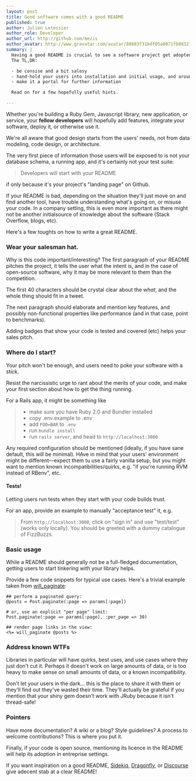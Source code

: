 ```yaml
---
layout: post
title: Good software comes with a good README
published: true
author: Julien Letessier
author_role: Developer
author_url: http://github.com/mezis
author_avatar: http://www.gravatar.com/avatar/88683f31bdf05a8071fb08327b3919cb
summary: |
  Having a good README is crucial to see a software project get adopted and well used.
  The TL,DR:

  - be consise and a bit salesy
  - hand-hold your users into installation and initial usage, and around traps
  - make it a portal for further information

  Read on for a few hopefully useful hints.

---
```



Whether you're building a Ruby Gem, Javascript library, new application, or
service, your
**fellow developers** will hopefully add features, integrate your software, deploy
it, or otherwise use it.

We're all aware that good design starts from the users' needs, not from data modeling, code
design, or architecture.

The very first piece of information those users will be exposed to is not
your database schema, a running app, and it's certainly not your test suite:

> Developers will start with your README

if only because it's your project's "landing page" on Github.

If your README is bad, depending on the situation they'll just move on and find
another tool, have trouble understanding what's going on, or misuse your
code. In a company setting, this is even more important as there might not
be another initialsource of knowledge about the software (Stack Overflow,
blogs, etc).

Here's a few toughts on how to write a great README.


### Wear your salesman hat.

Why is this code important/interesting? The first paragraph of your README
pitches the project, it tells the user what the intent is, and in the case
of open-source software, why it may be more relevant to them than the
competition.

The first 40 characters should be crystal clear about the *what*, and the
whole thing should fit in a tweet.

The next paragraph should elaborate and mention key features, and possibly
non-functional properties like performance (and in that case, point to
benchmarks).

Adding badges that show your code is tested and covered (etc) helps your
sales pitch.


### Where do I start?

Your pitch won't be enough, and users need to poke your software with a
stick. 

Resist the narcissistic urge to rant about the merits of your code, and
make your first section about how to get the thing running.

For a Rails app, it might be something like

> - make sure you have Ruby 2.0 and Bundler installed
> - copy .env.example to .env
> - add `FOO=BAR` to `.env`
> - run `bundle install`
> - run `rails server`, and head to `http://localhost:3000`

Any required configuration should be mentioned (ideally, if you have sane
default, this will be minimal). HAve in mind that your users' environment
might be different—expect them tu use a fairly vanilla setup, but you might
want to mention known incompatibilities/quirks, e.g. "if you're running RVM
instead of RBenv", etc.


#### Tests!

Letting users run tests when they start with your code builds trust.

For an app, provide an example to manually "acceptance test" it, e.g. 

> From `http://localhost:3000`, click on "sign in" and use "test/test" (works only locally).
> You should be greeted with a dummy catalogue of FizzBuzzs.


### Basic usage

While a README should generally not be a full-fledged documentation, getting
users to start tinkering with your library helps.

Provide a few code snippets for typical use cases. Here's a trivial example taken from [will_paginate](https://github.com/mislav/will_paginate):

    ## perform a paginated query:
    @posts = Post.paginate(:page => params[:page])

    # or, use an explicit "per page" limit:
    Post.paginate(:page => params[:page], :per_page => 30)

    ## render page links in the view:
    <%= will_paginate @posts %>


### Address known WTFs

Libraries in particular will have quirks, best uses, and use cases where
they just don't cut it. Perhaps it doesn't work on large amounts of data, or
is too heavy to make sense on small amounts of data, or a known
incompatibility.

Don't let your users in the dark... this is the place to share it with them
or they'll find out they've wasted their time. They'll actually be grateful
if you mention that your shiny gem doesn't work with JRuby because it isn't
thread-safe!


### Pointers

Have more documentation? A wiki or a blog? Style guidelines? A process to
welcome contributions? This is where you put it.

Finally, if your code is open source, mentioning its licence in the README
will help its adoption in entreprise settings.

If you want inspiration on a good README,
[Sidekiq](https://github.com/mperham/sidekiq),
[Dragonfly](https://github.com/markevans/dragonfly), or
[Discourse](https://github.com/discourse/discourse) give adecent stab at a
clear README!
